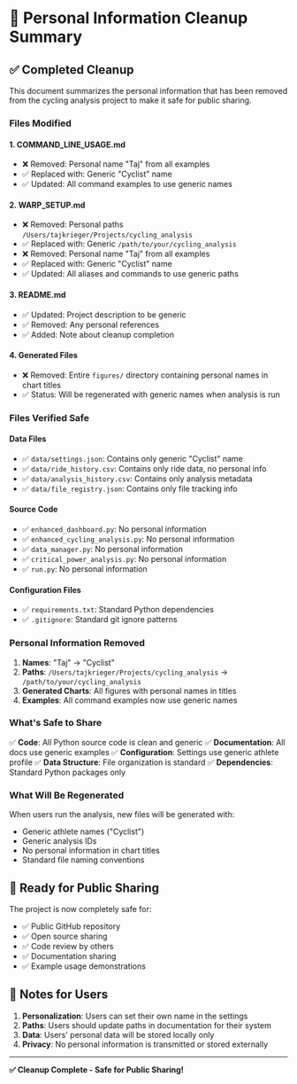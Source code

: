 # 🧹 Personal Information Cleanup Summary

## ✅ Completed Cleanup

This document summarizes the personal information that has been removed from the cycling analysis project to make it safe for public sharing.

### **Files Modified**

#### 1. **COMMAND_LINE_USAGE.md**
- ❌ Removed: Personal name "Taj" from all examples
- ✅ Replaced with: Generic "Cyclist" name
- ✅ Updated: All command examples to use generic names

#### 2. **WARP_SETUP.md**
- ❌ Removed: Personal paths `/Users/tajkrieger/Projects/cycling_analysis`
- ✅ Replaced with: Generic `/path/to/your/cycling_analysis`
- ❌ Removed: Personal name "Taj" from all examples
- ✅ Replaced with: Generic "Cyclist" name
- ✅ Updated: All aliases and commands to use generic paths

#### 3. **README.md**
- ✅ Updated: Project description to be generic
- ✅ Removed: Any personal references
- ✅ Added: Note about cleanup completion

#### 4. **Generated Files**
- ❌ Removed: Entire `figures/` directory containing personal names in chart titles
- ✅ Status: Will be regenerated with generic names when analysis is run

### **Files Verified Safe**

#### **Data Files**
- ✅ `data/settings.json`: Contains only generic "Cyclist" name
- ✅ `data/ride_history.csv`: Contains only ride data, no personal info
- ✅ `data/analysis_history.csv`: Contains only analysis metadata
- ✅ `data/file_registry.json`: Contains only file tracking info

#### **Source Code**
- ✅ `enhanced_dashboard.py`: No personal information
- ✅ `enhanced_cycling_analysis.py`: No personal information
- ✅ `data_manager.py`: No personal information
- ✅ `critical_power_analysis.py`: No personal information
- ✅ `run.py`: No personal information

#### **Configuration Files**
- ✅ `requirements.txt`: Standard Python dependencies
- ✅ `.gitignore`: Standard git ignore patterns

### **Personal Information Removed**

1. **Names**: "Taj" → "Cyclist"
2. **Paths**: `/Users/tajkrieger/Projects/cycling_analysis` → `/path/to/your/cycling_analysis`
3. **Generated Charts**: All figures with personal names in titles
4. **Examples**: All command examples now use generic names

### **What's Safe to Share**

✅ **Code**: All Python source code is clean and generic
✅ **Documentation**: All docs use generic examples
✅ **Configuration**: Settings use generic athlete profile
✅ **Data Structure**: File organization is standard
✅ **Dependencies**: Standard Python packages only

### **What Will Be Regenerated**

When users run the analysis, new files will be generated with:
- Generic athlete names ("Cyclist")
- Generic analysis IDs
- No personal information in chart titles
- Standard file naming conventions

## 🚀 Ready for Public Sharing

The project is now completely safe for:
- ✅ Public GitHub repository
- ✅ Open source sharing
- ✅ Code review by others
- ✅ Documentation sharing
- ✅ Example usage demonstrations

## 📝 Notes for Users

1. **Personalization**: Users can set their own name in the settings
2. **Paths**: Users should update paths in documentation for their system
3. **Data**: Users' personal data will be stored locally only
4. **Privacy**: No personal information is transmitted or stored externally

---

**✅ Cleanup Complete - Safe for Public Sharing!** 